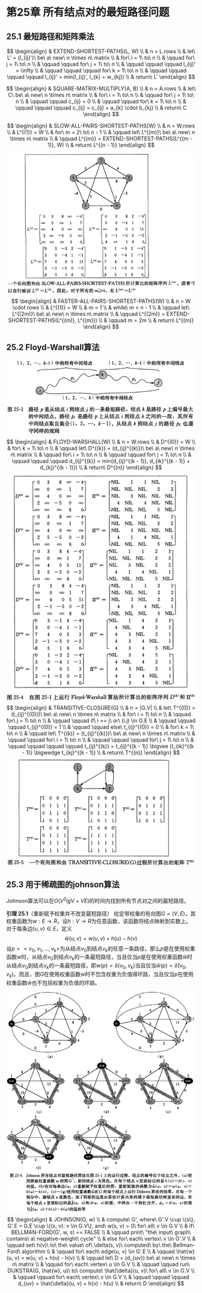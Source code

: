 # 第25章 所有结点对的最短路径问题



## 25.1 最短路径和矩阵乘法

$$
\begin{align}
& EXTEND-SHORTEST-PATHS(L, W) \\
& n = L.rows \\
& let\ L' = (l_{ij}')\ be\ a\ new\ n \times n\ matrix \\
& for\ i = 1\ to\ n \\
& \qquad for\ j = 1\ to\ n \\
& \qquad \qquad for\ j = 1\ to\ n \\
& \qquad \qquad \qquad l_{ij}' = \infty \\
& \qquad \qquad \qquad for\ k = 1\ to\ n \\
& \qquad \qquad \qquad \qquad l_{ij}' = min(l_{ij}', l_{k} + w_{kj}) \\
& return\ L'
\end{align}
$$

$$
\begin{align}
& SQUARE-MATRIX-MULTIPLY(A, B) \\
& n = A.rows \\
& let\ C\ be\ a\ new\ n \times n\ matrix \\
& for\ i = 1\ to\ n \\
& \qquad for\ j = 1\ to\ n \\
& \qquad \qquad c_{ij} = 0 \\
& \qquad \qquad for\ k = 1\ to\ n \\
& \qquad \qquad \qquad c_{ij} = c_{ij} + a_{k} \cdot b_{kj} \\
& return\ C
\end{align}
$$

$$
\begin{align}
& SLOW-ALL-PAIRS-SHORTEST-PATHS(W) \\
& n = W.rows \\
& L^{(1)} = W \\
& for\ m = 2\ to\ n - 1 \\
& \qquad let\ L^{(m)}\ be\ a\ new\ n \times n\ matrix \\
& \qquad L^{(m)} = EXTEND-SHORTEST-PATHS(L^{(m - 1)}, W) \\
& return\ L^{(n - 1)}
\end{align}
$$

![25_1](res/25_1.png)
$$
\begin{align}
& FASTER-ALL-PAIRS-SHORTEST-PATHS(W) \\
& n = W \cdot rows \\
& L^{(1)} = W \\
& m = 1 \\
& while\ m < n - 1 \\
& \qquad let\ L^{(2m)}\ be\ a\ new\ n \times n\ matrix \\
& \qquad L^{(2m)} = EXTEND-SHORTEST-PATHS(L^{(m)}, L^{(m)}) \\
& \qquad m = 2m \\
& return\ L^{(m)}
\end{align}
$$


## 25.2 Floyd-Warshall算法

![25_3](res/25_3.png)
$$
\begin{align}
& FLOYD-WARSHALL(W) \\
& n = W.rows \\
& D^{(0)} = W \\
& for\ k = 1\ to\ n \\
& \qquad let\ D^{(k)} = (d_{ij}^{(k)})\ be\ a\ new\ n \times n\ matrix \\
& \qquad for\ i = 1\ to\ n \\
& \qquad \qquad for\ j = 1\ to\ n \\
& \qquad \qquad \qquad d_{ij}^{(k)} = min(d_{ij}^{(k - 1)}, d_{ik}^{(k - 1)} + d_{kj}^{(k - 1)}) \\
& return\ D^{(n)}
\end{align}
$$
![25_4](res/25_4.png)
$$
\begin{align}
& TRANSITIVE-CLOSURE(G) \\
& n = |G.V| \\
& let\ T^{(0)} = (t_{ij}^{(0)})\ be\ a\ new\ n \times n\ matrix \\
& for\ i = 1\ to\ n \\
& \qquad for\ j = 1\ to\ n \\
& \qquad \qquad if\ i == j\ or\ (i.j) \in G.E \\
& \qquad \qquad \qquad t_{ij}^{(0)} = 1 \\
& \qquad \qquad else\ t_{ij}^{(0)} = 0 \\
& for\ k = 1\ to\ n \\
& \qquad let\ T^{(k)} = (t_{ij}^{(k)})\ be\ a\ new\ n \times n\ matrix \\
& \qquad \qquad for\ i = 1\ to\ n \\
& \qquad \qquad \qquad for\ j = 1\ to\ n \\
& \qquad \qquad \qquad \qquad t_{ij}^{(k)} = t_{ij}^{(k - 1)} \bigvee (t_{ik}^{(k - 1)} \bigwedge t_{kj}^{(k - 1)} \\
& return\ T^{(n)}
\end{align}
$$
![25_5](res/25_5.png)



## 25.3 用于稀疏图的johnson算法

Johnson算法可以在$O(V^2lgV + VE)$的时间内找到所有节点对之间的最短路径。

**引理 25.1**（重新赋予权重并不改变最短路径） 给定带权重的有向图$G = (V, E)$，其权重函数为$w: E \rightarrow R$，设$h: V \rightarrow R$为任意函数，该函数将结点映射到实数上。对于每条边$(u, v) \in E$，定义
$$
\hat{w}(u, v) = w(u, v) + h(u) - h(v)
$$
设$p = <v_0, v_1, ..., v_k>$为从结点$v_0$到结点$v_k$的任意一条路径，那么$p$是在使用权重函数$w$时，从结点$v_0$到结点$v_k$的一条最短路径，当且仅当$p$是在使用权重函数$\hat{w}$时从结点$v_0$到结点$v_k$的一条最短路径，即$w(p) = \delta(v_0, v_k)$当且仅当$\hat{w}(p) = \hat{\delta}(v_0, v_k)$。而且，图$G$在使用权重函数$w$时不包含权重为负值得环路，当且仅当$p$在使用权重函数$\hat{w}$也不包括权重为负值的环路。

![25_6](res/25_6.png)
$$
\begin{align}
& JOHNSON(G, w) \\
& compute\ G', where\ G'.V \cup \{s\}, G'.E = G.E \cup \{(s, v): v \in G.V\}, and\ w(s, v) = 0\ for\ all\ v \in G.V \\
& if\ BELLMAN-FORD(G', w, s) == FALSE \\
& \qquad print\ "the\ input\ graph\ contains\ a\ negative-weight\ cycle" \\
& else for\ each\ vertex\ v \in G'.V \\
& \qquad set\ h(v)\ to\ the\ value\ of\ \delta(s, v)\ computed\ by\ the\ Bellman-Ford\ algorithm \\
& \qquad for\ each\ edge(u, v) \in G'.E \\
& \qquad \hat{w}(u, v) = w(u, v) + h(u) - h(v) \\
& \qquad let\ D = (d_{uv}) be\ a\ new\ n \times n\ matrix \\
& \qquad for\ each\ vertex\ u \in G.V \\
& \qquad \qquad run\ DIJKSTRA(G, \hat{w}, u)\ to\ compute\ \hat{\delta}(u, v)\ for\ all\ v \in G.V \\
& \qquad \qquad for\ each\ vertex\ v \in G.V \\
& \qquad \qquad \qquad d_{uv} = \hat{\delta}(u, v) + h(v) - h(u) \\
& return\ D
\end{align}
$$
